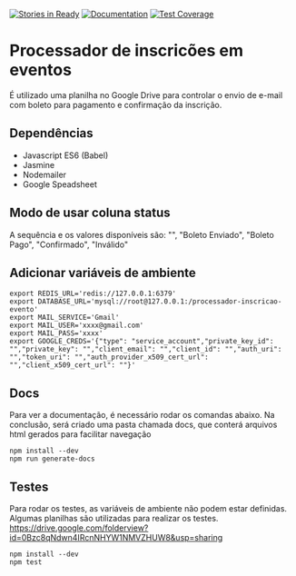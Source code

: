 [![Stories in Ready](https://badge.waffle.io/lpirola/processador-inscricao-evento.png?label=ready&title=Ready)](https://waffle.io/lpirola/processador-inscricao-evento)
[![Documentation](https://doc.esdoc.org/github.com/lpirola/processador-inscricao-evento/badge.svg)](https://doc.esdoc.org/github.com/lpirola/processador-inscricao-evento/)
[![Test Coverage](https://codeclimate.com/github/lpirola/processador-inscricao-evento/badges/coverage.svg)](https://codeclimate.com/github/lpirola/processador-inscricao-evento/coverage)

# Processador de inscricões em eventos

É utilizado uma planilha no Google Drive para controlar o envio de e-mail com boleto para pagamento e confirmação da inscrição.

## Dependências

* Javascript ES6 (Babel)
* Jasmine
* Nodemailer
* Google Speadsheet

## Modo de usar coluna status

A sequência e os valores disponíveis são: "", "Boleto Enviado", "Boleto Pago", "Confirmado", "Inválido"

## Adicionar variáveis de ambiente

```
export REDIS_URL='redis://127.0.0.1:6379'
export DATABASE_URL='mysql://root@127.0.0.1:/processador-inscricao-evento'
export MAIL_SERVICE='Gmail'
export MAIL_USER='xxxx@gmail.com'
export MAIL_PASS='xxxx'
export GOOGLE_CREDS='{"type": "service_account","private_key_id": "","private_key": "","client_email": "","client_id": "","auth_uri": "","token_uri": "","auth_provider_x509_cert_url": "","client_x509_cert_url": ""}'
```

## Docs

Para ver a documentação, é necessário rodar os comandas abaixo. Na conclusão, será criado uma pasta chamada docs, que conterá arquivos html gerados para facilitar navegação

```
npm install --dev
npm run generate-docs
```

## Testes

Para rodar os testes, as variáveis de ambiente não podem estar definidas. Algumas planilhas são utilizadas para realizar os testes. https://drive.google.com/folderview?id=0Bzc8qNdwn4IRcnNHYW1NMVZHUW8&usp=sharing

```
npm install --dev
npm test
```
